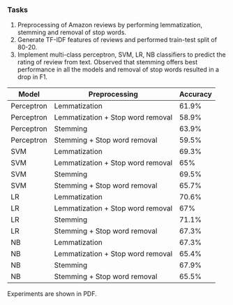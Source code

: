 ### Tasks

1. Preprocessing of Amazon reviews by performing lemmatization, stemming and removal of stop words.
2. Generate TF-IDF features of reviews and performed train-test split of 80-20.
3. Implement multi-class perceptron, SVM, LR, NB classifiers to predict the rating of review from text. Observed that stemming offers best performance in all the models and removal of stop words resulted in a drop in F1. 

| Model      | Preprocessing | Accuracy |
| -----------| ---------| ---------|
| Perceptron | Lemmatization   | 61.9%     |
| Perceptron | Lemmatization + Stop word removal   | 58.9%     |
| Perceptron | Stemming   | 63.9%     |
| Perceptron | Stemming + Stop word removal   | 59.5%     |
| SVM | Lemmatization   | 69.3%     |
| SVM | Lemmatization + Stop word removal   | 65%     |
| SVM | Stemming   | 69.5%     |
| SVM | Stemming + Stop word removal   | 65.7%     |
| LR | Lemmatization   | 70.6%     |
| LR | Lemmatization + Stop word removal   | 67%     |
| LR | Stemming   | 71.1%     |
| LR | Stemming + Stop word removal   | 67.3%     |
| NB | Lemmatization   | 67.3%     |
| NB | Lemmatization + Stop word removal   | 65.4%     |
| NB | Stemming   | 67.9%     |
| NB | Stemming + Stop word removal   | 65.5%     |

Experiments are shown in PDF.
